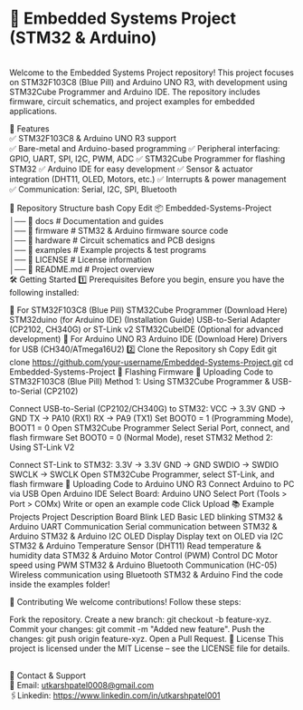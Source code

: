 
# 🚀 Embedded Systems Project (STM32 & Arduino)
<br>Welcome to the Embedded Systems Project repository! This project focuses on STM32F103C8 (Blue Pill) and Arduino UNO R3, with development using STM32Cube Programmer and Arduino IDE. The repository includes firmware, circuit schematics, and project examples for embedded applications.

📌 Features
<br>✅ STM32F103C8 & Arduino UNO R3 support
<br>✅ Bare-metal and Arduino-based programming
✅ Peripheral interfacing: GPIO, UART, SPI, I2C, PWM, ADC
✅ STM32Cube Programmer for flashing STM32
✅ Arduino IDE for easy development
✅ Sensor & actuator integration (DHT11, OLED, Motors, etc.)
✅ Interrupts & power management
✅ Communication: Serial, I2C, SPI, Bluetooth

📂 Repository Structure
bash
Copy
Edit
📦 Embedded-Systems-Project  
│── 📁 docs          # Documentation and guides  
│── 📁 firmware      # STM32 & Arduino firmware source code  
│── 📁 hardware      # Circuit schematics and PCB designs  
│── 📁 examples      # Example projects & test programs  
│── 📄 LICENSE       # License information  
│── 📄 README.md     # Project overview  
🛠️ Getting Started
1️⃣ Prerequisites
Before you begin, ensure you have the following installed:

🔹 For STM32F103C8 (Blue Pill)
STM32Cube Programmer (Download Here)
STM32duino (for Arduino IDE) (Installation Guide)
USB-to-Serial Adapter (CP2102, CH340G) or ST-Link v2
STM32CubeIDE (Optional for advanced development)
🔹 For Arduino UNO R3
Arduino IDE (Download Here)
Drivers for USB (CH340/ATmega16U2)
2️⃣ Clone the Repository
sh
Copy
Edit
git clone https://github.com/your-username/Embedded-Systems-Project.git
cd Embedded-Systems-Project
🔋 Flashing Firmware
🔹 Uploading Code to STM32F103C8 (Blue Pill)
Method 1: Using STM32Cube Programmer & USB-to-Serial (CP2102)

Connect USB-to-Serial (CP2102/CH340G) to STM32:
VCC → 3.3V
GND → GND
TX → PA10 (RX1)
RX → PA9 (TX1)
Set BOOT0 = 1 (Programming Mode), BOOT1 = 0
Open STM32Cube Programmer
Select Serial Port, connect, and flash firmware
Set BOOT0 = 0 (Normal Mode), reset STM32
Method 2: Using ST-Link V2

Connect ST-Link to STM32:
3.3V → 3.3V
GND → GND
SWDIO → SWDIO
SWCLK → SWCLK
Open STM32Cube Programmer, select ST-Link, and flash firmware
🔹 Uploading Code to Arduino UNO R3
Connect Arduino to PC via USB
Open Arduino IDE
Select Board: Arduino UNO
Select Port (Tools > Port > COMx)
Write or open an example code
Click Upload
📚 Example Projects
Project	Description	Board
Blink LED	Basic LED blinking	STM32 & Arduino
UART Communication	Serial communication between STM32 & Arduino	STM32 & Arduino
I2C OLED Display	Display text on OLED via I2C	STM32 & Arduino
Temperature Sensor (DHT11)	Read temperature & humidity data	STM32 & Arduino
Motor Control (PWM)	Control DC Motor speed using PWM	STM32 & Arduino
Bluetooth Communication (HC-05)	Wireless communication using Bluetooth	STM32 & Arduino
Find the code inside the examples folder!

🤝 Contributing
We welcome contributions! Follow these steps:

Fork the repository.
Create a new branch: git checkout -b feature-xyz.
Commit your changes: git commit -m "Added new feature".
Push the changes: git push origin feature-xyz.
Open a Pull Request.
📜 License
This project is licensed under the MIT License – see the LICENSE file for details.

<br>💬 Contact & Support
<br>📧 Email: utkarshpatel0008@gmail.com
<br>🖇️Linkedin: https://www.linkedin.com/in/utkarshpatel001
